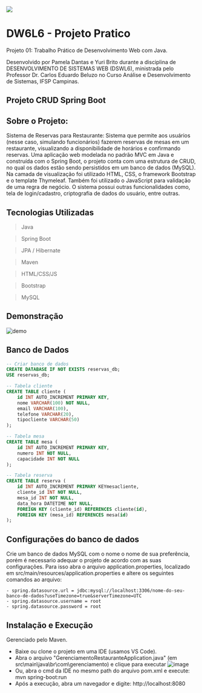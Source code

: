 <img src="https://img.shields.io/badge/STATUS-CONCLUÍDO-green"/>

# DW6L6 - Projeto Pratico
Projeto 01: Trabalho Prático de Desenvolvimento Web com Java.

Desenvolvido por Pamela Dantas e Yuri Brito durante a disciplina de DESENVOLVIMENTO DE SISTEMAS WEB (DSWL6), ministrada pelo Professor Dr. Carlos Eduardo Beluzo no Curso Análise e Desenvolvimento de Sistemas, IFSP Campinas.

## Projeto CRUD Spring Boot

## Sobre o Projeto:
Sistema de Reservas para Restaurante:
Sistema que permite aos usuários (nesse caso, simulando funcionários) fazerem reservas de mesas em um restaurante, visualizando a disponibilidade de horários e confirmando reservas.
Uma aplicação web modelada no padrão MVC em Java e construída com o Spring Boot, o projeto conta com uma estrutura de CRUD, no qual os dados estão sendo persistidos em um banco de dados (MySQL). Na camada de visualização foi utilizado HTML, CSS, o framework Bootstrap e o template Thymeleaf.  Também foi utilizado o JavaScript para validação de uma regra de negócio. O sistema possui outras funcionalidades como, tela de login/cadastro, criptografia de dados do usuário, entre outras.

 
## Tecnologias Utilizadas

> Java

> Spring Boot

> JPA / Hibernate

> Maven

> HTML/CSS/JS

> Bootstrap

> MySQL


## Demonstração

![demo]()


## Banco de Dados
```sql
-- Criar banco de dados
CREATE DATABASE IF NOT EXISTS reservas_db;
USE reservas_db;

-- Tabela cliente
CREATE TABLE cliente (
    id INT AUTO_INCREMENT PRIMARY KEY,
    nome VARCHAR(100) NOT NULL,
    email VARCHAR(100),
    telefone VARCHAR(20),
    tipocliente VARCHAR(50)
);

-- Tabela mesa
CREATE TABLE mesa (
    id INT AUTO_INCREMENT PRIMARY KEY,
    numero INT NOT NULL,
    capacidade INT NOT NULL
);

-- Tabela reserva
CREATE TABLE reserva (
    id INT AUTO_INCREMENT PRIMARY KEYmesacliente,
    cliente_id INT NOT NULL,
    mesa_id INT NOT NULL,
    data_hora DATETIME NOT NULL,
    FOREIGN KEY (cliente_id) REFERENCES cliente(id),
    FOREIGN KEY (mesa_id) REFERENCES mesa(id)
);
```


## Configurações do banco de dados
Crie um banco de dados MySQL com o nome o nome de sua preferência, porém é necessario adequar o projeto de acordo com as suas configurações. Para isso abra o arquivo application.properties, localizado em src/main/resources/application.properties e altere os seguintes comandos ao arquivo:

```
- spring.datasource.url = jdbc:mysql://localhost:3306/nome-do-seu-banco-de-dados?useTimezone=true&serverTimezone=UTC
- spring.datasource.username = root
- spring.datasource.password = root
```


## Instalação e Execução
Gerenciado pelo Maven.
- Baixe ou clone o projeto em uma IDE (usamos VS Code).
- Abra o arquivo "GerenciamentoRestauranteApplication.java" (em src\main\java\br\com\gerenciamento) e clique para executar
![image](https://github.com/user-attachments/assets/1ff82b53-82eb-4d65-af78-e6cb6bdc4818)
- Ou, abra o cmd da IDE no mesmo path do arquivo pom.xml e execute: mvn spring-boot:run
- Após a execução, abra um navegador e digite: http://localhost:8080
